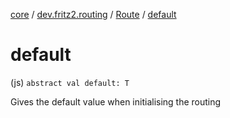 [core](../../index.md) / [dev.fritz2.routing](../index.md) / [Route](index.md) / [default](./default.md)

# default

(js) `abstract val default: T`

Gives the default value when initialising the routing

